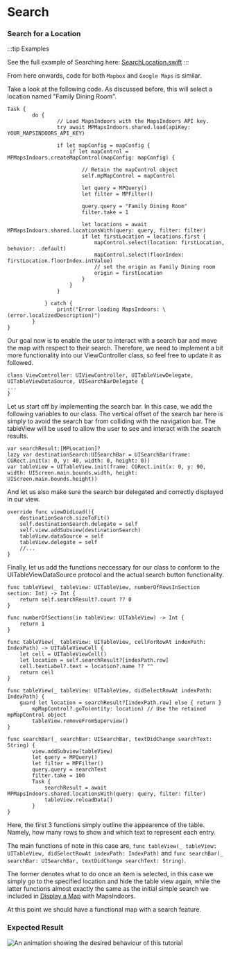 # Search

### Search for a Location[​](https://docs.mapsindoors.com/getting-started/ios/v4/search#search-for-a-location) <a href="#search-for-a-location" id="search-for-a-location"></a>

:::tip Examples

See the full example of Searching here: [SearchLocation.swift](https://github.com/MapsPeople/MapsIndoorsSDK-iOS-Examples/blob/main/MapsIndoorsSDK-iOS-Examples/Getting%20Started/SearchLocation.swift)
:::

From here onwards, code for both `Mapbox` and `Google Maps` is similar.

Take a look at the following code. As discussed before, this will select a location named "Family Dining Room".

```
Task {
        do {
                // Load MapsIndoors with the MapsIndoors API key.
                try await MPMapsIndoors.shared.load(apiKey: YOUR_MAPSINDOORS_API_KEY)
                
                if let mapConfig = mapConfig {
                    if let mapControl = MPMapsIndoors.createMapControl(mapConfig: mapConfig) {
                        
                        // Retain the mapControl object
                        self.mpMapControl = mapControl
                        
                        let query = MPQuery()
                        let filter = MPFilter()
                        
                        query.query = "Family Dining Room"
                        filter.take = 1
                        
                        let locations = await MPMapsIndoors.shared.locationsWith(query: query, filter: filter)
                        if let firstLocation = locations.first {
                            mapControl.select(location: firstLocation, behavior: .default)
                            mapControl.select(floorIndex: firstLocation.floorIndex.intValue)
                            // set the origin as Family Dining room
                            origin = firstLocation
                        }
                    }
                }
                
            } catch {
                print("Error loading MapsIndoors: \(error.localizedDescription)")
        }
}
```

Our goal now is to enable the user to interact with a search bar and move the map with respect to their search. Therefore, we need to implement a bit more functionality into our ViewController class, so feel free to update it as followed.

```
class ViewController: UIViewController, UITableViewDelegate, UITableViewDataSource, UISearchBarDelegate {
...
}
```

Let us start off by implementing the search bar. In this case, we add the following variables to our class. The vertical offset of the search bar here is simply to avoid the search bar from colliding with the navigation bar. The tableView will be used to allow the user to see and interact with the search results.

```
var searchResult:[MPLocation]?
lazy var destinationSearch:UISearchBar = UISearchBar(frame: CGRect.init(x: 0, y: 40, width: 0, height: 0))
var tableView = UITableView.init(frame: CGRect.init(x: 0, y: 90, width: UIScreen.main.bounds.width, height: UIScreen.main.bounds.height))
```

And let us also make sure the search bar delegated and correctly displayed in our view.

```
override func viewDidLoad(){
    destinationSearch.sizeToFit()
    self.destinationSearch.delegate = self
    self.view.addSubview(destinationSearch)
    tableView.dataSource = self
    tableView.delegate = self
    //...
}
```

Finally, let us add the functions neccessary for our class to conform to the UITableViewDataSource protocol and the actual search button functionality.

```
func tableView(_ tableView: UITableView, numberOfRowsInSection section: Int) -> Int {
    return self.searchResult?.count ?? 0
}

func numberOfSections(in tableView: UITableView) -> Int {
    return 1
}

func tableView(_ tableView: UITableView, cellForRowAt indexPath: IndexPath) -> UITableViewCell {
    let cell = UITableViewCell()
    let location = self.searchResult?[indexPath.row]
    cell.textLabel?.text = location?.name ?? ""
    return cell
}

func tableView(_ tableView: UITableView, didSelectRowAt indexPath: IndexPath) {
    guard let location = searchResult?[indexPath.row] else { return }
        mpMapControl?.goTo(entity: location) // Use the retained mpMapControl object
        tableView.removeFromSuperview()
}

func searchBar(_ searchBar: UISearchBar, textDidChange searchText: String) {
        view.addSubview(tableView)
        let query = MPQuery()
        let filter = MPFilter()
        query.query = searchText
        filter.take = 100
        Task {
            searchResult = await MPMapsIndoors.shared.locationsWith(query: query, filter: filter)
            tableView.reloadData()
        }
}
```

Here, the first 3 functions simply outline the appearence of the table. Namely, how many rows to show and which text to represent each entry.

The main functions of note in this case are, `func tableView(_ tableView: UITableView, didSelectRowAt indexPath: IndexPath)` and `func searchBar(_ searchBar: UISearchBar, textDidChange searchText: String)`.

The former denotes what to do once an item is selected, in this case we simply go to the specified location and hide the table view again, while the latter functions almost exactly the same as the initial simple search we included in [Display a Map](https://docs.mapsindoors.com/getting-started/ios/display-a-map/) with MapsIndoors.

At this point we should have a functional map with a search feature.

### Expected Result[​](https://docs.mapsindoors.com/getting-started/ios/v4/search#expected-result) <a href="#expected-result" id="expected-result"></a>

![An animation showing the desired behaviour of this tutorial](https://docs.mapsindoors.com/img/getting-started/ios\_search.gif)
